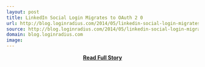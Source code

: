 ```yaml
---
layout: post
title: LinkedIn Social Login Migrates to OAuth 2 0
url: http://blog.loginradius.com/2014/05/linkedin-social-login-migrates-to-oauth-2-0/
source: http://blog.loginradius.com/2014/05/linkedin-social-login-migrates-to-oauth-2-0/
domain: blog.loginradius.com
image: 
---
```


<p></p>
<center><p><a href="http://blog.loginradius.com/2014/05/linkedin-social-login-migrates-to-oauth-2-0/" style='padding:25px; font-sze:18px; font-weight: bold;'>Read Full Story</a></p></center>
